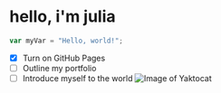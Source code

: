 # hello, i'm julia
``` javascript
var myVar = "Hello, world!";
```
- [X] Turn on GitHub Pages
- [ ] Outline my portfolio
- [ ] Introduce myself to the world
![Image of Yaktocat](https://octodex.github.com/images/yaktocat.png)
